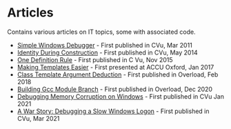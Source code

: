 # Articles

Contains various articles on IT topics, some with associated code.

- [Simple Windows Debugger](Simple_Debugger) - First published in CVu, Mar 2011
- [Identity During Construction](Identity-during-construction) - First published in CVu, May 2014
- [One Definition Rule](OneDefinitionRule.md) - First published in C Vu, Nov 2015
- [Making Templates Easier](Making_Templates_Easier/Making_Templates_Easier.odp) - First presented at ACCU Oxford, Jan 2017
- [Class Template Argument Deduction](ClassTemplateArgumentDeduction.md) - First published in Overload, Feb 2018
- [Building Gcc Module Branch](BuildingGccModuleBranch.md) - First published in Overload, Dec 2020
- [Debugging Memory Corruption on Windows](Debugging_Memory_Corruption_On_Windows) - First published in CVu Jan 2021
- [A War Story: Debugging a Slow Windows Logon](Logon_Problems/DebuggingASlowLogon.md) - First published in CVu, Mar 2021

